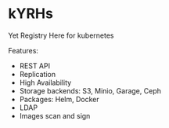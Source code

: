 # kYRHs
Yet Registry Here for kubernetes


Features:
- REST API
- Replication
- High Availability
- Storage backends: S3, Minio, Garage, Ceph
- Packages: Helm, Docker
- LDAP
- Images scan and sign



